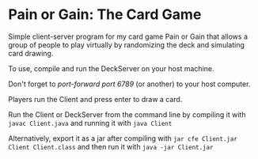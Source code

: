 # Pain or Gain: The Card Game

Simple client-server program for my card game Pain or Gain that allows a group of people to play virtually by randomizing the deck and simulating card drawing.

To use, compile and run the DeckServer on your host machine.

Don't forget to *port-forward port 6789* (or another) to your host computer.

Players run the Client and press enter to draw a card.

Run the Client or DeckServer from the command line by compiling it with `javac Client.java` and running it with `java Client`

Alternatively, export it as a jar after compiling with `jar cfe Client.jar Client Client.class` and then run it with `java -jar Client.jar`
